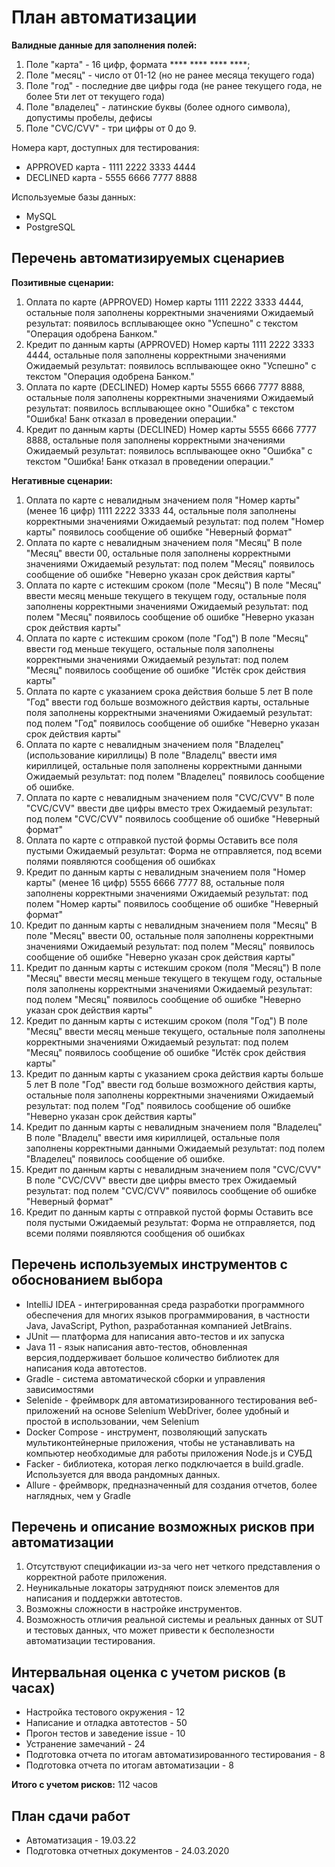 # План автоматизации

**Валидные данные для заполнения полей:**
1. Поле "карта" - 16 цифр, формата **** **** **** ****;
2. Поле "месяц" - число от 01-12 (но не ранее месяца текущего года)
3. Поле "год" - последние две цифры года (не ранее текущего года, не более 5ти лет от текущего года)
4. Поле "владелец" - латинские буквы (более одного символа), допустимы пробелы, дефисы
5. Поле "CVC/CVV" - три цифры от 0 до 9. 


Номера карт, доступных для тестирования:

* APPROVED карта - 1111 2222 3333 4444
* DECLINED карта - 5555 6666 7777 8888

Используемые базы данных:
* MySQL
* PostgreSQL

## Перечень автоматизируемых сценариев 
**Позитивные сценарии:**
1. Оплата по карте (APPROVED)
   Номер карты 1111 2222 3333 4444, остальные поля заполнены корректными значениями
   Ожидаемый результат: появилось всплывающее окно "Успешно" с текстом "Операция одобрена Банком."
2. Кредит по данным карты (APPROVED)
   Номер карты 1111 2222 3333 4444, остальные поля заполнены корректными значениями
   Ожидаемый результат: появилось всплывающее окно "Успешно" с текстом "Операция одобрена Банком."
3. Оплата по карте (DECLINED)
   Номер карты 5555 6666 7777 8888, остальные поля заполнены корректными значениями
   Ожидаемый результат: появилось всплывающее окно "Ошибка" с текстом "Ошибка! Банк отказал в проведении операции."
4. Кредит по данным карты (DECLINED)
   Номер карты 5555 6666 7777 8888, остальные поля заполнены корректными значениями
   Ожидаемый результат: появилось всплывающее окно "Ошибка" с текстом "Ошибка! Банк отказал в проведении операции."

**Негативные сценарии:**
1. Оплата по карте с невалидным значением поля "Номер карты" (менее 16 цифр)
   1111 2222 3333 44, остальные поля заполнены корректными значениями
   Ожидаемый результат: под полем "Номер карты" появилось сообщение об ошибке "Неверный формат"
2. Оплата по карте с невалидным значением поля "Месяц"
   В поле "Месяц" ввести 00, остальные поля заполнены корректными значениями
   Ожидаемый результат: под полем "Месяц" появилось сообщение об ошибке "Неверно указан срок действия карты"
3. Оплата по карте с истекшим сроком (поле "Месяц")
   В поле "Месяц" ввести месяц меньше текущего в текущем году, остальные поля заполнены корректными значениями
   Ожидаемый результат: под полем "Месяц" появилось сообщение об ошибке "Неверно указан срок действия карты"
4. Оплата по карте с истекшим сроком (поле "Год")
   В поле "Месяц" ввести  год меньше текущего, остальные поля заполнены корректными значениями
   Ожидаемый результат: под полем "Месяц" появилось сообщение об ошибке "Истёк срок действия карты"
5. Оплата по карте с указанием срока действия больше 5 лет
   В поле "Год" ввести год больше возможного действия карты, остальные поля заполнены корректными значениями
   Ожидаемый результат: под полем "Год" появилось сообщение об ошибке "Неверно указан срок действия карты"
6. Оплата по карте с невалидным значением поля "Владелец" (использование кириллицы)
   В поле "Владелц" ввести имя кириллицей, остальные поля заполнены корректными данными
   Ожидаемый результат: под полем "Владелец" появилось сообщение об ошибке.
7. Оплата по карте с невалидным значением поля "CVC/CVV"
   В поле "CVC/CVV" ввести две цифры вместо трех
   Ожидаемый результат: под полем "CVC/CVV" появилось сообщение об ошибке "Неверный формат"
8. Оплата по карте с отправкой пустой формы
   Оставить все поля пустыми
   Ожидаемый результат: Форма не отправляется, под всеми полями появляются сообщения об ошибках
9. Кредит по данным карты с невалидным значением поля "Номер карты" (менее 16 цифр)
   5555 6666 7777 88, остальные поля заполнены корректными значениями
   Ожидаемый результат: под полем "Номер карты" появилось сообщение об ошибке "Неверный формат"
10. Кредит по данным карты с невалидным значением поля "Месяц"
    В поле "Месяц" ввести 00, остальные поля заполнены корректными значениями
    Ожидаемый результат: под полем "Месяц" появилось сообщение об ошибке "Неверно указан срок действия карты"
11. Кредит по данным карты с истекшим сроком (поля "Месяц")
    В поле "Месяц" ввести месяц меньше текущего в текущем году, остальные поля заполнены корректными значениями
    Ожидаемый результат: под полем "Месяц" появилось сообщение об ошибке "Неверно указан срок действия карты"
12. Кредит по данным карты с истекшим сроком (поля "Год")
    В поле "Месяц" ввести месяц меньше текущего, остальные поля заполнены корректными значениями
    Ожидаемый результат: под полем "Месяц" появилось сообщение об ошибке "Истёк срок действия карты"
13. Кредит по данным карты с указанием срока действия карты больше 5 лет
    В поле "Год" ввести год больше возможного действия карты, остальные поля заполнены корректными значениями
    Ожидаемый результат: под полем "Год" появилось сообщение об ошибке "Неверно указан срок действия карты"
14. Кредит по данным карты с невалидным значением поля "Владелец"
    В поле "Владелц" ввести имя кириллицей, остальные поля заполнены корректными данными
    Ожидаемый результат: под полем "Владелец" появилось сообщение об ошибке.
15. Кредит по данным карты с невалидным значением поля "CVC/CVV"
    В поле "CVC/CVV" ввести две цифры вместо трех
    Ожидаемый результат: под полем "CVC/CVV" появилось сообщение об ошибке "Неверный формат"
16. Кредит по данным карты с отправкой пустой формы
    Оставить все поля пустыми
    Ожидаемый результат: Форма не отправляется, под всеми полями появляются сообщения об ошибках

## Перечень используемых инструментов с обоснованием выбора
* IntelliJ IDEA - интегрированная среда разработки программного обеспечения для многих языков программирования, в частности Java, JavaScript, Python, разработанная компанией JetBrains.
* JUnit — платформа для написания авто-тестов и их запуска
* Java 11 - язык написания авто-тестов, обновленная версия,поддерживает большое количество библиотек для написания кода автотестов.
* Gradle - система автоматической сборки и управления зависимостями
* Selenide - фреймворк для автоматизированного тестирования веб-приложений на основе Selenium WebDriver, более удобный и простой в использовании, чем Selenium
* Docker Compose - инструмент, позволяющий запускать мультиконтейнерные приложения, чтобы не устанавливать на компьютер необходимые для работы приложения Node.js и СУБД
* Facker - библиотека, которая легко подключается в build.gradle. Используется для ввода рандомных данных.
* Allure - фреймворк, предназначенный для создания отчетов, более наглядных, чем у Gradle

## Перечень и описание возможных рисков при автоматизации
1. Отсутствуют спецификации из-за чего нет четкого представления о корректной работе приложения.
2. Неуникальные локаторы затрудняют поиск элементов для написания и поддержки автотестов.
3. Возможны сложности в настройке инструментов.
4. Возможность отличия реальной системы и реальных данных от SUT и тестовых данных, что может привести к бесполезности автоматизации тестирования.

## Интервальная оценка с учетом рисков (в часах)

* Настройка тестового окружения - 12
* Написание и отладка автотестов - 50
* Прогон тестов и заведение issue - 10
* Устранение замечаний - 24
* Подготовка отчета по итогам автоматизированного тестирования - 8
* Подготовка отчета по итогам автоматизации - 8

**Итого с учетом рисков:** 112 часов

## План сдачи работ

* Автоматизация - 19.03.22
* Подготовка отчетных документов - 24.03.2020